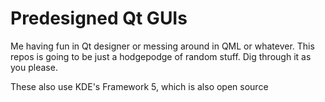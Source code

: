 # Predesigned Qt GUIs

Me having fun in Qt designer or messing around in QML or whatever. This repos is going to be just a hodgepodge of random stuff. Dig through it as you please.

These also use KDE's Framework 5, which is also open source
